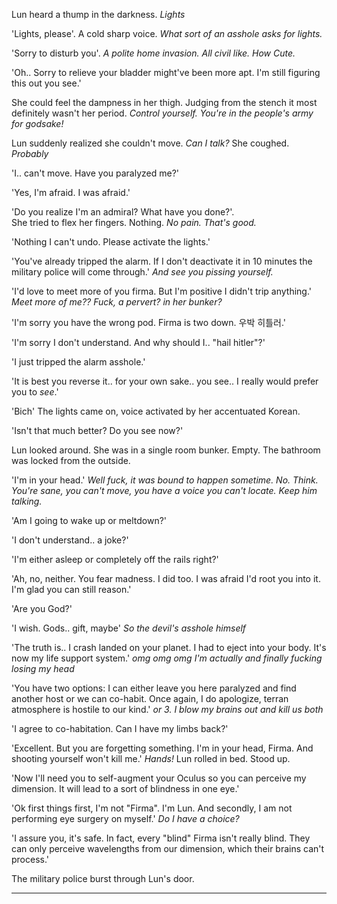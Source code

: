 Lun heard a thump in the darkness.
_Lights_

'Lights, please'. A cold sharp voice. 
_What sort of an asshole *asks* for lights._

'Sorry to disturb you'.
_A polite home invasion. All civil like. How Cute._

'Oh.. Sorry to relieve your bladder might've been more apt. 
I'm still figuring this out you see.'

She could feel the dampness in her thigh. Judging from the stench it most 
definitely wasn't her period. 
_Control yourself. You're in the people's army for godsake!_

Lun suddenly realized she couldn't move. 
_Can I talk?_
She coughed.
_Probably_

'I.. can't move. Have you paralyzed me?'  

'Yes, I'm afraid. I was afraid.'

'Do you realize I'm an admiral? What have you done?'.  
She tried to flex her fingers. Nothing. 
_No pain. That's good._ 

'Nothing I can't undo. Please activate the lights.'

'You've already tripped the alarm. If I don't deactivate it in 10 
minutes the military police will come through.'
_And see you pissing yourself._

'I'd love to meet more of you firma. But I'm positive I didn't trip anything.'
_Meet more of me?? Fuck, a pervert? in her bunker?_

'I'm sorry you have the wrong pod. Firma is two down. 우박 히틀러.'

'I'm sorry I don't understand. And why should I.. "hail hitler"?'

'I just tripped the alarm asshole.'

'It is best you reverse it.. for your own sake.. you see.. I really would 
prefer you to _see_.'

'Bich'
The lights came on, voice activated by her accentuated Korean. 

'Isn't that much better? Do you see now?'

Lun looked around. She was in a single room bunker. Empty. The bathroom was 
locked from the outside. 

'I'm in your head.'
_Well fuck, it was bound to happen sometime._
_No. Think. You're sane, you can't move, you have a voice you can't locate. 
Keep him talking._

'Am I going to wake up or meltdown?'

'I don't understand.. a joke?'

'I'm either asleep or completely off the rails right?'

'Ah, no, neither. You fear madness. I did too. I was afraid I'd root you into 
it. I'm glad you can still reason.' 

'Are you God?'

'I wish. Gods.. gift, maybe'
_So the devil's asshole himself_

'The truth is.. I crash landed on your planet. I had to eject into your body. 
It's now my life support system.'
_omg omg omg I'm actually and finally fucking losing my head_

'You have two options: I can either leave you here paralyzed and find another 
host or we can co-habit. Once again, I do apologize, terran atmosphere is 
hostile to our kind.'
_or 3. I blow my brains out and kill us both_

'I agree to co-habitation. Can I have my limbs back?'

'Excellent. But you are forgetting something. I'm in your head, Firma. And 
shooting yourself won't kill me.'
_Hands!_
Lun rolled in bed. Stood up. 

'Now I'll need you to self-augment your Oculus so you can perceive my 
dimension. It will lead to a sort of blindness in one eye.'

'Ok first things first, I'm not "Firma". I'm Lun. And secondly, I am not 
performing eye surgery on myself.'
_Do I have a choice?_

'I assure you, it's safe. In fact, every "blind" Firma isn't really blind. They
can only perceive wavelengths from our dimension, which their brains can't
process.'

The military police burst through Lun's door. 
<hr></hr>

